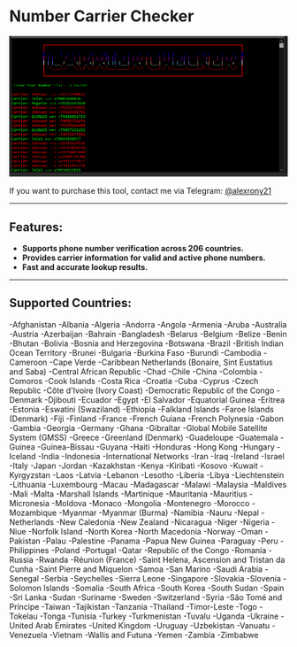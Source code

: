 # Number Carrier Checker

![Image](https://raw.githubusercontent.com/thepythoncode97/Number-Carrier-Checker/main/Phone_Number_Carrier_Lookup.png)

If you want to purchase this tool, contact me via Telegram: [@alexrony21](https://t.me/alexrony21)

---

## Features:
- **Supports phone number verification across 206 countries.**
- **Provides carrier information for valid and active phone numbers.**
- **Fast and accurate lookup results.**

---

## Supported Countries:
-Afghanistan -Albania -Algeria -Andorra -Angola -Armenia -Aruba -Australia -Austria -Azerbaijan -Bahrain -Bangladesh -Belarus -Belgium -Belize -Benin -Bhutan -Bolivia -Bosnia and Herzegovina -Botswana -Brazil -British Indian Ocean Territory -Brunei -Bulgaria -Burkina Faso -Burundi -Cambodia -Cameroon -Cape Verde -Caribbean Netherlands (Bonaire, Sint Eustatius and Saba) -Central African Republic -Chad -Chile -China -Colombia -Comoros -Cook Islands -Costa Rica -Croatia -Cuba -Cyprus -Czech Republic -Côte d'Ivoire (Ivory Coast) -Democratic Republic of the Congo -Denmark -Djibouti -Ecuador -Egypt -El Salvador -Equatorial Guinea -Eritrea -Estonia -Eswatini (Swaziland) -Ethiopia -Falkland Islands -Faroe Islands (Denmark) -Fiji -Finland -France -French Guiana -French Polynesia -Gabon -Gambia -Georgia -Germany -Ghana -Gibraltar -Global Mobile Satellite System (GMSS) -Greece -Greenland (Denmark) -Guadeloupe -Guatemala -Guinea -Guinea-Bissau -Guyana -Haiti -Honduras -Hong Kong -Hungary -Iceland -India -Indonesia -International Networks -Iran -Iraq -Ireland -Israel -Italy -Japan -Jordan -Kazakhstan -Kenya -Kiribati -Kosovo -Kuwait -Kyrgyzstan -Laos -Latvia -Lebanon -Lesotho -Liberia -Libya -Liechtenstein -Lithuania -Luxembourg -Macau -Madagascar -Malawi -Malaysia -Maldives -Mali -Malta -Marshall Islands -Martinique -Mauritania -Mauritius -Micronesia -Moldova -Monaco -Mongolia -Montenegro -Morocco -Mozambique -Myanmar -Myanmar (Burma) -Namibia -Nauru -Nepal -Netherlands -New Caledonia -New Zealand -Nicaragua -Niger -Nigeria -Niue -Norfolk Island -North Korea -North Macedonia -Norway -Oman -Pakistan -Palau -Palestine -Panama -Papua New Guinea -Paraguay -Peru -Philippines -Poland -Portugal -Qatar -Republic of the Congo -Romania -Russia -Rwanda -Réunion (France) -Saint Helena, Ascension and Tristan da Cunha -Saint Pierre and Miquelon -Samoa -San Marino -Saudi Arabia -Senegal -Serbia -Seychelles -Sierra Leone -Singapore -Slovakia -Slovenia -Solomon Islands -Somalia -South Africa -South Korea -South Sudan -Spain -Sri Lanka -Sudan -Suriname -Sweden -Switzerland -Syria -São Tomé and Príncipe -Taiwan -Tajikistan -Tanzania -Thailand -Timor-Leste -Togo -Tokelau -Tonga -Tunisia -Turkey -Turkmenistan -Tuvalu -Uganda -Ukraine -United Arab Emirates -United Kingdom -Uruguay -Uzbekistan -Vanuatu -Venezuela -Vietnam -Wallis and Futuna -Yemen -Zambia -Zimbabwe
